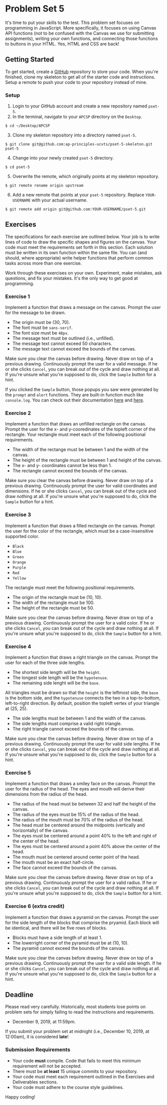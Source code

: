 # Problem Set 5

It's time to put your skills to the test. This problem set focuses on programming in JavaScript. More specifically, it focuses on using Canvas API functions (not to be confused with the Canvas we use for submitting assignments), writing your own functions, and connecting those functions to buttons in your HTML. Yes, HTML and CSS are back!

## Getting Started

To get started, create a [GitHub](https://github.com/) repository to store your code. When you're finished, clone my skeleton to get all of the starter code and instructions. Setup a remote to push your code to your repository instead of mine.

### Setup

1. Login to your GitHub account and create a new repository named `pset-5`.
2. In the terminal, navigate to your `APCSP` directory on the `Desktop`.
```
$ cd ~/Desktop/APCSP
```
3. Clone my skeleton repository into a directory named `pset-5`.
```
$ git clone git@github.com:ap-principles-ucvts/pset-5-skeleton.git pset-5
````
4. Change into your newly created `pset-5` directory.
```
$ cd pset-5
```
5. Overwrite the remote, which originally points at my skeleton repository.
```
$ git remote rename origin upstream
```
6. Add a new remote that points at your `pset-5` repository. Replace `YOUR-USERNAME` with your actual username.
```
$ git remote add origin git@github.com:YOUR-USERNAME/pset-5.git
```

## Exercises

The specifications for each exercise are outlined below. Your job is to write lines of code to draw the specific shapes and figures on the canvas. Your code must meet the requirements set forth in this section. Each solution must be written in its own function within the same file. You can (and should, where appropriate) write helper functions that perform common tasks across more than one exercise.

Work through these exercises on your own. Experiment, make mistakes, ask questions, and fix your mistakes. It's the only way to get good at programming.

### Exercise 1

Implement a function that draws a message on the canvas. Prompt the user for the message to be drawn.

* The origin must be (30, 70).
* The font must be `sans-serif`.
* The font size must be `48px`.
* The message text must be outlined (i.e., unfilled).
* The message text cannot exceed 50 characters.
* The message text cannot exceed the bounds of the canvas.

Make sure you clear the canvas before drawing. Never draw on top of a previous drawing. Continuously prompt the user for a valid message. If he or she clicks `Cancel`, you can break out of the cycle and draw nothing at all. If you're unsure what you're supposed to do, click the `Sample` button for a hint.

If you clicked the `Sample` button, those popups you saw were generated by the `prompt` and `alert` functions. They are built-in function much like `console.log`. You can check out their documentation [here](https://developer.mozilla.org/en-US/docs/Web/API/Window/prompt) and [here](https://developer.mozilla.org/en-US/docs/Web/API/Window/alert).

### Exercise 2

Implement a function that draws an unfilled rectangle on the canvas. Prompt the user for the x- and y-cooredinates of the topleft corner of the rectangle. Your rectangle must meet each of the following positional requirements.

* The width of the rectange must be between 1 and the width of the canvas.
* The height of the rectangle must be between 1 and height of the canvas.
* The x- and y- coordinates cannot be less than 1.
* The rectangle cannot exceed the bounds of the canvas.

Make sure you clear the canvas before drawing. Never draw on top of a previous drawing. Continuously prompt the user for valid coordinates and dimensions. If he or she clicks `Cancel`, you can break out of the cycle and draw nothing at all. If you're unsure what you're supposed to do, click the `Sample` button for a hint.

### Exercise 3

Implement a function that draws a filled rectangle on the canvas. Prompt the user for the color of the rectangle, which must be a case-insensitive supported color.

* `Black`
* `Blue`
* `Green`
* `Orange`
* `Purple`
* `Red`
* `Yellow`

The rectangle must meet the following positional requirements.

* The origin of the rectangle must be (10, 10).
* The width of the rectangle must be 100.
* The height of the rectangle must be 50.

Make sure you clear the canvas before drawing. Never draw on top of a previous drawing. Continuously prompt the user for a valid color. If he or she clicks `Cancel`, you can break out of the cycle and draw nothing at all. If you're unsure what you're supposed to do, click the `Sample` button for a hint.

### Exercise 4

Implement a function that draws a right triangle on the canvas. Prompt the user for each of the three side lengths.

* The shortest side length will be the `height`.
* The longest side length will be the `hypotenuse`.
* The remaining side lenght will be the `base`.

All triangles must be drawn so that the `height` is the leftmost side, the `base` is the bottom side, and the `hypotenuse` connects the two in a top-to-bottom, left-to-right direction. By default, position the topleft vertex of your triangle at (25, 25).

* The side lengths must be between 1 and the width of the canvas.
* The side lengths must comprise a valid right triangle.
* The right triangle cannot exceed the bounds of the canvas.

Make sure you clear the canvas before drawing. Never draw on top of a previous drawing. Continuously prompt the user for valid side lengths. If he or she clicks `Cancel`, you can break out of the cycle and draw nothing at all. If you're unsure what you're supposed to do, click the `Sample` button for a hint.

### Exercise 5

Implement a function that draws a smiley face on the canvas. Prompt the user for the radius of the head. The eyes and mouth will derive their dimensions from the radius of the head.

* The radius of the head must be between 32 and half the height of the canvas.
* The radius of the eyes must be 15% of the radius of the head.
* The radius of the mouth must be 70% of the radius of the head.
* The head must be centered around the midpoints (vertically and horizontally) of the canvas.
* The eyes must be centered around a point 40% to the left and right of the center of the head.
* The eyes must be centered around a point 40% above the center of the head.
* The mouth must be centered around center point of the head.
* The mouth must be an exact half-circle.
* The face cannot exceed the bounds of the canvas.

Make sure you clear the canvas before drawing. Never draw on top of a previous drawing. Continuously prompt the user for a valid radius. If he or she clicks `Cancel`, you can break out of the cycle and draw nothing at all. If you're unsure what you're supposed to do, click the `Sample` button for a hint.

### Exercise 6 (extra credit)

Implement a function that draws a pyramid on the canvas. Prompt the user for the side length of the blocks that comprise the pryamid. Each block will be identical, and there will be five rows of blocks.

* Blocks must have a side length of at least 1.
* The lowerright corner of the pyramid must be at (10, 10).
* The pyramid cannot exceed the bounds of the canvas.

Make sure you clear the canvas before drawing. Never draw on top of a previous drawing. Continuously prompt the user for a valid side length. If he or she clicks `Cancel`, you can break out of the cycle and draw nothing at all. If you're unsure what you're supposed to do, click the `Sample` button for a hint.

## Deadline

Please read very carefully. Historically, most students lose points on problem sets for simply failing to read the instructions and requirements.

* December 9, 2019, at 11:59pm.

If you submit your problem set at midnight (i.e., December 10, 2019, at 12:00am), it is considered **late**!

### Submission Requirements

* Your code **must** compile. Code that fails to meet this minimum requirement will not be accepted.
* There must be **at least** 15 unique commits to your repository.
* Your code must meet each requirement outlined in the Exercises and Deliverables sections.
* Your code must adhere to the course style guidelines.

Happy coding!
